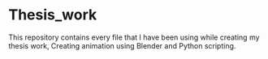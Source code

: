 # Thesis_work
This repository contains every file that I have been using while creating my thesis work, Creating animation using Blender and Python scripting.
